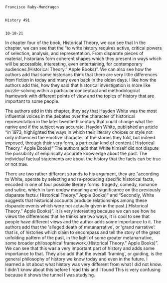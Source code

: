                                                                                                  Francisco Raby-Mondragon

                                                                                                 History 491
                                                                                                  
                                                                                                  10-18-21


  In chapter four of the book, Historical Theory, we can see that In the chapter, we can see that the “to write history requires active, critical powers of selection, analysis, and representation. From disparate pieces of material, historians form coherent shapes which they present in ways which will be accessible, interesting, even entertaining, for contemporary audiences.(Historical Theory.” Apple Books)”. 
We can also see how the authors add that some historians think that there are very little differences from fiction in today and many even back in the olden days. I like how the authors add this, how they said that historical investigation is more like puzzle-solving within a particular conceptual and methodological framework with different points of view and the topics of history that are important to some people. 
 
  The authors add in this chapter, they say that Hayden White was the most influential voices in the debates over the character of historical representation in the later twentieth century that could change what the narive and if the subject was accurate.  Hayden White, published an article “in 1973, highlighted the ways in which their literary choices or style not only influenced the emotive character of the stories they told, but indeed imposed, through their very form, a particular kind of content.( Historical Theory.” Apple Books)” 
The authors add that White himself did not dispute the possibility of empirically accurate knowledge about the past. The  individual factual statements are about the history that the facts can be true or not true. 


There are two rather different strands to his argument, they are “according to White, operate by selecting and re-producing specific historical facts, encoded in one of four possible literary forms: tragedy, comedy, romance and satire, which in turn endow meaning and significance on the previously disparate facts.( Historical Theory.” Apple Books)” and “Secondly, White suggests that historical accounts produce relationships among these disparate events which were not actually given in the past.( Historical Theory.” Apple Books)”. It is very interesting because we can see how he views the differences that he thinks are two ways, It is cool to see that people have different views and the author adds some importance to it. 
The authors add  that the 'alleged death of metanarrative’, or ‘grand narrative’: that is, of histories which claim to encompass and tell the story of the great unfolding pattern of the past, in the light of some greater metanarrative, some broader philosophical framework.(Historical Theory.” Apple Books)”.  We can see that this was a very important part of history and adds some importance to that. They also add that the overall ‘framing’, or guiding, is the general philosophy of history we know today and even in the future. 
I learned a lot about what history was very different from what I did not know. I didn't know about this before I read this and I found This is very confusing because it shows the tunnel I was studying. 
